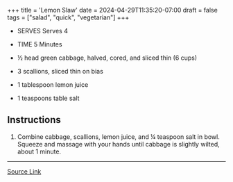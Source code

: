 +++
title = 'Lemon Slaw'
date = 2024-04-29T11:35:20-07:00
draft = false
tags = ["salad", "quick", "vegetarian"]
+++

- SERVES Serves 4
- TIME 5 Minutes

- ½ head green cabbage, halved, cored, and sliced thin (6 cups)
- 3 scallions, sliced thin on bias
- 1 tablespoon lemon juice
- 1 teaspoons table salt

## Instructions

1. Combine cabbage, scallions, lemon juice, and ¼ teaspoon salt in bowl. Squeeze and massage with your hands until cabbage is slightly wilted, about 1 minute.

***

[Source Link](https://www.americastestkitchen.com/recipes/15855-tofu-katsu)
